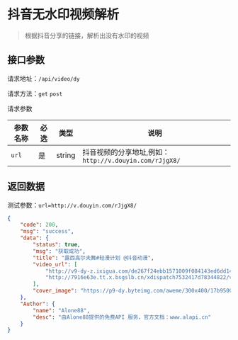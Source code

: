 # 抖音无水印视频解析

> 根据抖音分享的链接，解析出没有水印的视频

## 接口参数

请求地址：`/api/video/dy`

请求方法：`get`  `post`

请求参数

| 参数名称 | 必选 | 类型   | 说明                                                   |
| -------- | ---- | ------ | ------------------------------------------------------ |
| `url`    | 是   | string | 抖音视频的分享地址,例如：`http://v.douyin.com/rJjgX8/` |

## 返回数据

测试参数：`url=http://v.douyin.com/rJjgX8/`

```json
{
    "code": 200,
    "msg": "success",
    "data": {
        "status": true,
        "msg": "获取成功",
        "title": "露西高尔夫舞#轻漫计划 @抖音动漫",
        "video_url": [
            "http://v9-dy-z.ixigua.com/de267f24ebb1571009f084143ed6dd14/5d989bc8/video/m/2209c36709d08f346d6b848f341ef203da2116255dc100004e550a0e9e7d/?a=1128&br=1321&cr=0&cs=0&dr=0&ds=6&er=&l=2019100520334401001606613424128A&lr=aweme_self&rc=amhpZWprZGZsbTMzPGkzM0ApZDo2NTY4aTw5NzkzMzkzZ2dqb25xXi40a21fLS0uLS9zcy5eNmE0YzYvLV9iYzMzNWE6Yw%3D%3D",
            "http://7916e63e.tt.x.bsgslb.cn/xdispatch7532417d78344822/v9-dy-z.ixigua.com/de267f24ebb1571009f084143ed6dd14/5d989bc8/video/m/2209c36709d08f346d6b848f341ef203da2116255dc100004e550a0e9e7d/?a=1128&br=1321&cr=0&cs=0&dr=0&ds=6&er=&l=2019100520334401001606613424128A&lr=aweme_self&rc=amhpZWprZGZsbTMzPGkzM0ApZDo2NTY4aTw5NzkzMzkzZ2dqb25xXi40a21fLS0uLS9zcy5eNmE0YzYvLV9iYzMzNWE6Yw%3D%3D&bsxdisp=co"
        ],
        "cover_image": "https://p9-dy.byteimg.com/aweme/300x400/17b950012c067520d8587.jpeg"
    },
    "Author": {
        "name": "Alone88",
        "desc": "由Alone88提供的免费API 服务，官方文档：www.alapi.cn"
    }
}
```

